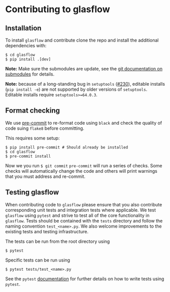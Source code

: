 # Contributing to glasflow

## Installation

To install `glasflow` and contribute clone the repo and install the additional dependencies with:

```console
$ cd glasflow
$ pip install .[dev]
```

**Note:** Make sure the submodules are update, see the [git documentation on submodules](https://git-scm.com/book/en/v2/Git-Tools-Submodules) for details.

**Note:** because of a long-standing bug in `setuptools` ([#230](https://github.com/pypa/setuptools/issues/230)), editable installs (`pip install -e`) are not supported by older versions of `setuptools`. Editable installs require `setuptools>=64.0.3`.

## Format checking

We use [pre-commit](https://pre-commit.com/) to re-format code using `black` and check the quality of code suing `flake8` before committing.

This requires some setup:

```console
$ pip install pre-commit # Should already be installed
$ cd glasflow
$ pre-commit install
```

Now we you run `$ git commit` `pre-commit` will run a series of checks. Some checks will automatically change the code and others will print warnings that you must address and re-commit.

## Testing glasflow

When contributing code to `glasflow` please ensure that you also contribute corresponding unit tests and integration tests where applicable. We test `glasflow` using `pytest` and strive to test all of the core functionality in `glasflow`. Tests should be contained with the `tests` directory and follow the naming convention `test_<name>.py`. We also welcome improvements to the existing tests and testing infrastructure.

The tests can be run from the root directory using

```console
$ pytest
```

Specific tests can be run using

```console
$ pytest tests/test_<name>.py
```

See the `pytest` [documentation](https://docs.pytest.org/) for further details on how to write tests using `pytest`.
